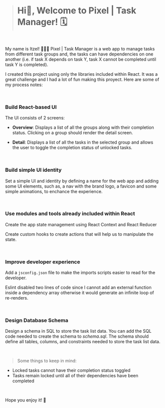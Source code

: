 ># Hi👋, Welcome to Pixel | Task Manager!  🗓
</br>

My name is Itzel! 🙋🏻‍♀️  Pixel | Task Manager is a web app to manage tasks from different task groups and, the tasks can have dependencies on one another (i.e. if task X depends on task Y, task X cannot be completed until task Y is completed). 

I created this project using only the libraries included within React. It was a great challenge and I had a lot of fun making this proyect. Here are some of my process notes: 

</br>

### **Build React-based UI**

The UI consists of 2 screens:

* **Overview**: Displays a list of all the groups along with their completion status. Clicking on 
  a group should render the detail screen.

* **Detail**: Displays a list of all the tasks in the selected group and allows the user to toggle 
  the completion status of unlocked tasks.

</br>

### **Build simple UI identity**

Set a simple UI and identity by defining a name for the web app and adding some UI elements, such as, a nav with the brand logo, a favicon and some simple animations, to enchance the experience. 

</br>

### **Use modules and tools already included within React**

Create the app state management using React Context and React Reducer

Create custom hooks to create actions that will help us to manipulate the state.

</br>

### **Improve developer experience**

Add a `jsconfig.json` file to make the imports scripts easier to read for the developer.

Eslint disabled two lines of code since I cannot add an external function inside a dependency array otherwise it would generate an infinite loop of re-renders.

</br>

### **Design Database Schema**

Design a schema in SQL to store the task list data. You can add the SQL code needed to create
the schema to _schema.sql_. The schema should define all tables, columns, and constraints needed
to store the task list data.

</br>

> Some things to keep in mind:

* Locked tasks cannot have their completion status toggled
* Tasks remain locked until all of their dependencies have been completed

</br> 

Hope you enjoy it! 🚀


